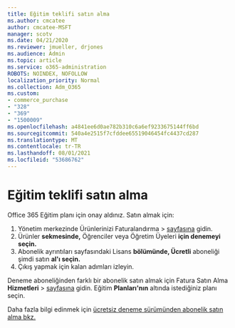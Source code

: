 ```yaml
---
title: Eğitim teklifi satın alma
ms.author: cmcatee
author: cmcatee-MSFT
manager: scotv
ms.date: 04/21/2020
ms.reviewer: jmueller, drjones
ms.audience: Admin
ms.topic: article
ms.service: o365-administration
ROBOTS: NOINDEX, NOFOLLOW
localization_priority: Normal
ms.collection: Adm_O365
ms.custom:
- commerce_purchase
- "328"
- "369"
- "1500009"
ms.openlocfilehash: a4841ee6d0ae782b310c6a6ef9233675144ff6bd
ms.sourcegitcommit: 540a4e2515f7cfddee65519046454fc4437cd287
ms.translationtype: MT
ms.contentlocale: tr-TR
ms.lasthandoff: 08/01/2021
ms.locfileid: "53686762"
---
```

# <a name="how-to-purchase-an-education-offer"></a>Eğitim teklifi satın alma

Office 365 Eğitim planı için onay aldınız. Satın almak için:
  
1. Yönetim merkezinde Ürünlerinizi Faturalandırma  \> [sayfasına](https://go.microsoft.com/fwlink/p/?linkid=842054) gidin.
2. Ürünler **sekmesinde,** Öğrenciler veya Öğretim Üyeleri **için denemeyi seçin.**
3. Abonelik ayrıntıları sayfasındaki Lisans **bölümünde, Ücretli** aboneliği şimdi satın **al'ı seçin.**
4. Çıkış yapmak için kalan adımları izleyin.

Deneme aboneliğinden farklı bir abonelik satın almak için Fatura Satın Alma **Hizmetleri** \> [sayfasına](https://go.microsoft.com/fwlink/p/?linkid=868433) gidin. Eğitim **Planları'nın** altında istediğiniz planı seçin.

Daha fazla bilgi edinmek için [ücretsiz deneme sürümünden abonelik satın alma bkz.](/microsoft-365/commerce/try-or-buy-microsoft-365#buy-a-subscription-from-your-free-trial)